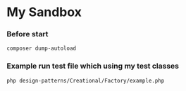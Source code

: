 # My Sandbox

### Before start

```
composer dump-autoload
```

### Example run test file which using my test classes

```
php design-patterns/Creational/Factory/example.php
```


